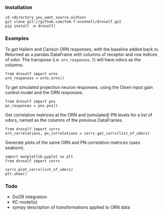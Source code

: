 
### Installation

```
cd <directory_you_want_source_within>
git clone git://github.com/tom-f-oconnell/drosolf.git
pip install -e drosolf/
```

### Examples

To get Hallem and Carlson ORN responses, with the baseline added back in.
Returned as a pandas DataFrame with columns of receptor and row indices of odor.
The transpose (i.e. `orn_responses.T`) will have odors as the columns.

```
from drosolf import orns
orn_responses = orns.orns()
```

To get simulated projection neuron responses, using the Olsen input gain 
control model and the ORN responses.

```
from drosolf import pns
pn_responses = pns.pns()
```

Get correlation matrices at the ORN and (simulated) PN levels for a list of odors, named as
the columns of the previous DataFrames.

```
from drosolf import corrs
orn_correlations, pn_correlations = corrs.get_corrs(list_of_odors)
```

Generate plots of the same ORN and PN correlation matrices (uses seaborn).

```
import matplotlib.pyplot as plt
from drosolf import corrs

corrs.plot_corrs(list_of_odors)
plt.show()
```


### Todo

- DoOR integration
- KC model(s)
- sympy description of transformations applied to ORN data
